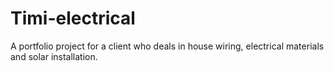 # Timi-electrical
A portfolio project for a client who deals in house wiring, electrical materials and solar installation.
